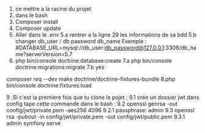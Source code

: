 1. ce mettre a la racine du projet 
2. dans le bash
3. Composer install
4. Composer update 
5. Aller dans le .env
5.a rentrer a la ligne 29 les informations de sa bdd 
5.b changer db_user / db password db_name
Exemple : #DATABASE_URL=mysql://db_user:db_password@127.0.0.1:3306/db_name?serverVersion=5.7
6. php bin/console doctrine:database:create
7.a php bin/console doctrine:migrations:migrate
7.b yes

composer req --dev make doctrine/doctrine-fixtures-bundle
8.php bin/console doctrine:fixtures:load

9 .Si c'est la premiere fois que tu clone le pojet : 
9.1 crée un dossier jwt dans config
 tape cette commande dans le bash : 
 9.2 openssl genrsa -out config/jwt/private.pem -aes256 4096
 9.2.1 passphrase: admin
9.3 openssl rsa -pubout -in config/jwt/private.pem -out config/jwt/public.pem
9.3.1 admin
symfony serve
